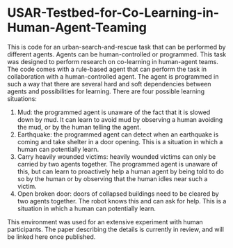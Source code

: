 # USAR-Testbed-for-Co-Learning-in-Human-Agent-Teaming
This is code for an urban-search-and-rescue task that can be performed by different agents. Agents can be human-controlled or programmed. This task was designed to perform research on co-learning in human-agent teams. The code comes with a rule-based agent that can perform the task in collaboration with a human-controlled agent. The agent is programmed in such a way that there are several hard and soft dependencies between agents and possibilities for learning. There are four possible learning situations:
1.	Mud: the programmed agent is unaware of the fact that it is slowed down by mud. It can learn to avoid mud by observing a human avoiding the mud, or by the human telling the agent.
2.	Earthquake: the programmed agent can detect when an earthquake is coming and take shelter in a door opening. This is a situation in which a human can potentially learn.
3.	Carry heavily wounded victims: heavily wounded victims can only be carried by two agents together. The programmed agent is unaware of this, but can learn to proactively help a human agent by being told to do so by the human or by observing that the human idles near such a victim.
4.	Open broken door: doors of collapsed buildings need to be cleared by two agents together. The robot knows this and can ask for help. This is a situation in which a human can potentially learn.

This environment was used for an extensive experiment with human participants. The paper describing the details is currently in review, and will be linked here once published.
